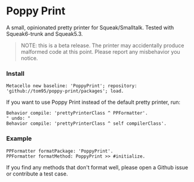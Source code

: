 # Poppy Print

A small, opinionated pretty printer for Squeak/Smalltalk. Tested with Squeak6-trunk and Squeak5.3.

> NOTE: this is a beta release. The printer may accidentally produce malformed code at this point. Please report any misbehavior you notice.

### Install
```smalltalk
Metacello new baseline: 'PoppyPrint'; repository: 'github://tom95/poppy-print/packages'; load.
```

If you want to use Poppy Print instead of the default pretty printer, run:
```smalltalk
Behavior compile: 'prettyPrinterClass ^ PPFormatter'.
" undo: "
Behavior compile: 'prettyPrinterClass ^ self compilerClass'.
```

### Example

```smalltalk
PPFormatter formatPackage: 'PoppyPrint'.
PPFormatter formatMethod: PoppyPrint >> #initialize.
```

If you find any methods that don't format well, please open a Github issue or contribute a test case.
